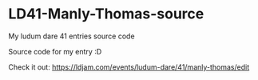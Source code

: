 # LD41-Manly-Thomas-source
My ludum dare 41 entries source code

Source code for my entry :D

Check it out: https://ldjam.com/events/ludum-dare/41/manly-thomas/edit
